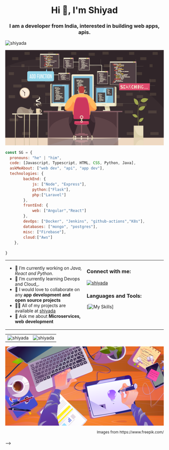 <h1 align="center"> Hi 👋, I'm Shiyad</h1>
<h3 align="center">I am a developer from India, interested in building web apps, apis.</h3>
<p align="left"> <img src="https://komarev.com/ghpvc/?username=shiyada&label=Profile%20views&color=0e75b6&style=flat" alt="shiyada" /> </p>
<img align="center" src="https://raw.githubusercontent.com/Dhruvaraju/Dhruvaraju/main/programmer.svg" alt="developer image" />

```javascript
const SG = {
  pronouns: "he" | "him",
  code: [Javascript, Typescript, HTML, CSS, Python, Java],
  askMeAbout: ["web dev", "api", "app dev"],
  technologies: {
        backEnd: {
            js: ["Node", "Express"],
            python:["Flask"],
            php:["Laravel"]
        },
        frontEnd: {
            web: ["Angular","React"]
        },
        devOps: ["Docker", "Jenkins", "github-actions","K8s"],
        databases: ["mongo", "postgres"],
        misc: ["Firebase"],
        cloud:["Aws"]
    },
 
}
```

<table>
<tr>
<td valign="top" width="50%">
  
- 🔭 I’m currently working on _Java, React and Python_.
- 🌱 I’m currently learning Devops and Cloud_.
- 👯 I would love to collaborate on any **app development and open source projects**
- 👨‍💻 All of my projects are available at [shiyada](https://github.com/shiyada?tab=repositories)
- 💬 Ask me about **Microservices, web development**
</td>
<td valign="top" width="50%">
<div>
<h3 align="left">Connect with me:</h3>
<script src="https://platform.linkedin.com/badges/js/profile.js" async defer type="text/javascript"></script>
<a href="https://dev.to/dhruvaraju" target="blank"><img align="center" src="https://cdn.jsdelivr.net/npm/simple-icons@3.0.1/icons/dev-dot-to.svg" alt="shiyada" height="30" width="40" /></a>
</div>
</p>
<div>
<h3 align="left">Languages and Tools:</h3>
  
[![My Skills](https://skills.thijs.gg/icons?i=js,html,css,java,react,angular,typescript,nodejs,express,py,flask,laravel,latex,mongo,postgres,mysql,androidstudio,arduino,git,github,jenkins,docker,k8s,aws,gcp,linux)]
</div>

</td></tr>
</table>
  
<table>
<tr>
<td>

<img align="left" src="https://github-readme-stats.vercel.app/api?username=shiyada&show_icons=true&locale=en&theme=default" alt="shiyada" />
</td>
<td>
<img align="right" src="https://github-readme-stats.vercel.app/api/top-langs?username=shiyada&show_icons=true&locale=en&layout=compact" alt="shiyada" /> 
</td>
</tr>
</table>
<img align="center" src="https://raw.githubusercontent.com/shiyada/shiyada/main/working.svg" alt="developer image" />
</div>
<p align="right"><sup>Images from https://www.freepik.com/</sup></p>

<!-- - 🔭 I’m currently working on ...
- 🌱 I’m currently learning ...
- 👯 I’m looking to collaborate on ...
- 🤔 I’m looking for help with ...
- 💬 Ask me about ...
- 📫 How to reach me: ...
- 😄 Pronouns: ...
- ⚡ Fun fact: ...
--> -->